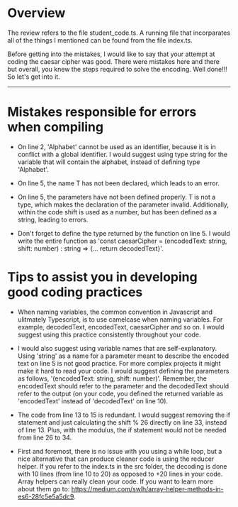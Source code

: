 # Overview

The review refers to the file student_code.ts. A running file that incorparates all of the things I mentioned can be found from the file index.ts.

Before getting into the mistakes, I would like to say that your attempt at coding the caesar cipher was good. There were mistakes here and there but overall, you knew the steps required to solve the encoding. Well done!!! So let's get into it.
 
********************************************

# Mistakes responsible for errors when compiling

- On line 2, 'Alphabet' cannot be used as an identifier, because it is in conflict with a global identifier. I would suggest using type string for the variable that will contain the alphabet, instead of defining type 'Alphabet'.

- On line 5, the name T has not been declared, which leads to an error.

- On line 5, the parameters have not been defined properly. T is not a type, which makes the declaration of the parameter invalid. Additionally, within the code shift is used as a number, but has been defined as a string, leading to errors.

- Don't forget to define the type returned by the function on line 5. I would write the entire function as 'const caesarCipher = (encodedText: string, shift: number) : string => {... return decodedText}'.

# Tips to assist you in developing good coding practices
- When naming variables, the common convention in Javascript and ulitmately Typescript, is to use camelcase when naming variables. For example, decodedText, encodedText, caesarCipher and so on. I would suggest using this practice consistently throughout your code.

- I would also suggest using variable names that are self-explanatory. Using 'string' as a name for a parameter meant to describe the encoded text on line 5 is not good practice. For more complex projects it might make it hard to read your code. I would suggest defining the parameters as follows, '(encodedText: string, shift: number)'. Remember, the encodedText should refer to the parameter and the decodedText should refer to the output (on your code, you defined the returned variable as 'encodedText' instead of 'decodedText' on line 10). 
  
- The code from line 13 to 15 is redundant. I would suggest removing the if statement and just calculating the shift % 26 directly on line 33, instead of line 13. Plus, with the modulus, the if statement would not be needed from line 26 to 34.

- First and foremost, there is no issue with you using a while loop, but a nice alternative that can produce cleaner code is using the reducer helper. If you refer to the index.ts in the src folder, the decoding is done with 10 lines (from line 10 to 20) as opposed to +20 lines in your code. Array helpers can really clean your code. If you want to learn more about them go to: https://medium.com/swlh/array-helper-methods-in-es6-28fc5e5a5dc9.

